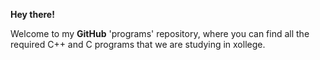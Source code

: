 <b>Hey there!</b> 

Welcome to my <b>GitHub</b> 'programs' repository, where you can find all the required C++ and C programs that we are studying in xollege.

